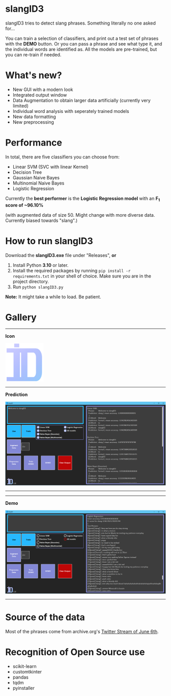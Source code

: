 # slangID3

slangID3 tries to detect slang phrases. Something literally no one asked for...

You can train a selection of classifiers, and print out a test set of phrases with the **DEMO** button.
Or you can pass a phrase and see what type it, and the individual words are identified as. All the models are pre-trained, but you can re-train if needed.

# What's new?

* New GUI with a modern look
* Integrated output window
* Data Augmentation to obtain larger data artificially (currently very limited)
* Individual word analysis with seperately trained models
* New data formatting
* New preprocessing

# Performance
In total, there are five classifiers you can choose from:

* Linear SVM (SVC with linear Kernel)
* Decision Tree
* Gaussian Naive Bayes
* Multinomial Naive Bayes
* Logistic Regression

Currently the **best performer** is the **Logistic Regression model** with an **F<sub>1</sub> score of ~96.10%**

(with augmented data of size 50. Might change with more diverse data. Currently biased towards "slang".)

# How to run slangID3

Download the **slangID3.exe** file under "Releases", **or**

1. Install Python **3.10** or later.
2. Install the required packages by running `pip install -r requirements.txt` in your shell of choice. Make sure you are in the project directory.
3. Run `python slangID3.py`

**Note:** It might take a while to load. Be patient.


# Gallery

_____________________________________________________________________________________________________________________________
**Icon**

<img src='https://raw.githubusercontent.com/m4cit/slangID3/main/misc/gallery/slangID3_icon.png' height="120">

_____________________________________________________________________________________________________________________________

**Prediction**

<img src='https://raw.githubusercontent.com/m4cit/slangID3/main/misc/gallery/slangID3_pred.png' width="900">

_____________________________________________________________________________________________________________________________

_____________________________________________________________________________________________________________________________
**Demo**

<img src='https://raw.githubusercontent.com/m4cit/slangID3/main/misc/gallery/slangID3_dm.png' width="900">

_____________________________________________________________________________________________________________________________

# Source of the data

Most of the phrases come from archive.org's [Twitter Stream of June 6th](https://archive.org/details/archiveteam-twitter-stream-2021-06).

# Recognition of Open Source use

* scikit-learn
* customtkinter
* pandas
* tqdm
* pyinstaller

